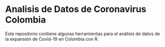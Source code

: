 # Analisis de Datos de Coronavirus Colombia
Este repositorio contiene algunas herramientas para el análisis de datos de la expansión de Covid-19 en Colombia con R.

